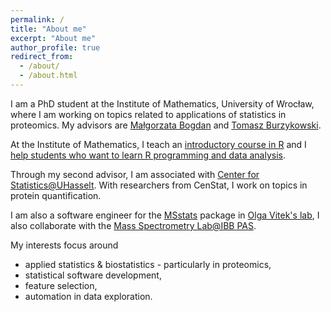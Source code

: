 ```yaml
---
permalink: /
title: "About me"
excerpt: "About me"
author_profile: true
redirect_from: 
  - /about/
  - /about.html
---
```


I am a PhD student at the Institute of Mathematics, University of Wrocław, where I am working on topics related to applications of statistics in proteomics. 
My advisors are [Małgorzata Bogdan](http://www.math.uni.wroc.pl/~mbogdan/) and [Tomasz Burzykowski](https://www.uhasselt.be/fiche_en?email=tomasz.burzykowski).

At the Institute of Mathematics, I teach an [introductory course in R](https://mstaniak.github.io/teaching/2019-fall-R) and I [help students who want to learn R programming and data analysis](https://github.com/StatsIMUWr/R_Workshops).

Through my second advisor, I am associated with [Center for Statistics@UHasselt](https://www.uhasselt.be/censtat). With researchers from CenStat, I work on topics in protein quantification.

I am also a software engineer for the [MSstats](https://github.com/MeenaChoi/MSstats) package in [Olga Vitek's lab](https://olga-vitek-lab.ccis.northeastern.edu/), I also collaborate with the [Mass Spectrometry Lab@IBB PAS](https://github.com/hadexversum/).

My interests focus around
* applied statistics & biostatistics - particularly in proteomics,
* statistical software development,
* feature selection,
* automation in data exploration.
